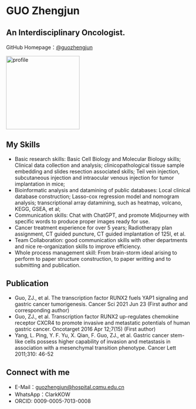 # GUO Zhengjun

## An Interdisciplinary Oncologist.

GitHub Homepage：[@guozhengjun](https://github.com/guozhengjun)


<img width="200" alt="profile" src="https://user-images.githubusercontent.com/pictures/Klarksu_cell_dying_necrosis_apoptosis._white_background._119b1d4f-49f6-44a9-89a8-9ae94be6fd7d.png">

## My Skills

- Basic research skills: Basic Cell Biology and Molecular Biology skills; Clinical data collection and analysis; clinicopathological tissue sample embedding and slides resection associated skills; Teil vein injection, subcutaneous injection and intraocular venous injection for tumor implantation in mice;
- Bioinformatic analysis and datamining of public databases: Local clinical database construction; Lasso-cox regression model and nomogram analysis; transcriptional array datamining, such as heatmap, volcano, KEGG, GSEA, et al;
- Communication skills: Chat with ChatGPT, and promote Midjourney with specific words to produce proper images ready for use.
- Cancer treatment experience for over 5 years; Radiotherapy plan assignment, CT guided puncture, CT guided implantation of 125I, et al.
- Team Collaboration: good communication skills with other departments and nice re-organization skills to improve efficiency.
- Whole process management skill: From brain-storm ideal arising to perform to paper structure construction, to paper writting and to submitting and publication.


## Publication

- Guo, ZJ., et al. The transcription factor RUNX2 fuels YAP1 signaling and gastric cancer tumorigenesis. Cancer Sci 2021 Jun 23 (First author and corresponding author)
- Guo, ZJ., et al. Transcription factor RUNX2 up-regulates chemokine receptor CXCR4 to promote invasive and metastatic potentials of human gastric cancer. Oncotarget 2016 Apr 12;7(15) (First author)
- Yang, L. Ping, Y. F. Yu, X. Qian, F. Guo, ZJ., et al. Gastric cancer stem-like cells possess higher capability of invasion and metastasis in association with a mesenchymal transition phenotype. Cancer Lett 2011;310: 46-52

## Connect with me

- E-Mail：guozhengjun@hospital.cqmu.edu.cn
- WhatsApp：ClarkKOW
- ORCID: 0009-0005-7013-0008
